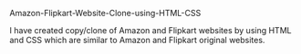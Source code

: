  Amazon-Flipkart-Website-Clone-using-HTML-CSS

 I have created copy/clone of Amazon and Flipkart websites by using HTML and CSS which are similar to Amazon and Flipkart original websites.
